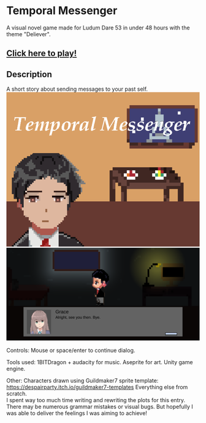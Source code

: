 # Temporal Messenger
A visual novel game made for Ludum Dare 53 in under 48 hours with the theme "Deliever".

## [Click here to play!](https://mr-papaya.itch.io/eternal-harvest)

## Description
A short story about sending messages to your past self.
![img](https://github.com/kevban/temporal-messenger/blob/main/LD53/screenshots/cover.png)
![img](https://github.com/kevban/temporal-messenger/blob/main/LD53/screenshots/screenshot1.png)

Controls: Mouse or space/enter to continue dialog.

Tools used: 1BITDragon + audacity for music. Aseprite for art. Unity game engine.

Other: Characters drawn using Guildmaker7 sprite template: https://despairparty.itch.io/guildmaker7-templates Everything else from scratch.\
I spent way too much time writing and rewriting the plots for this entry. There may be numerous grammar mistakes or visual bugs. But hopefully I was able to deliver the feelings I was aiming to achieve!
